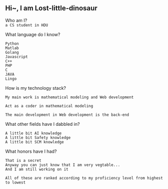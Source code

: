 ## Hi~, I am Lost-little-dinosaur

Who am I?        
```a CS student in HDU```

What language do I know? 
```
Python
Matlab
Golang
Javascript
C++
PHP
C
JAVA
Lingo
```

How is my technology stack? 
```
My main work is mathematical modeling and Web development

Act as a coder in mathematical modeling

The main development in Web development is the back-end
```

What other fields have I dabbled in?
```
A little bit AI knowledge
A little bit Safety knowledge
A little bit SCM knowledge
```

What honors have I had?
```
That is a secret
Anyway you can just know that I am very vegtable...
And I am still working on it
```


```All of these are ranked according to my proficiency level from highest to lowest```

